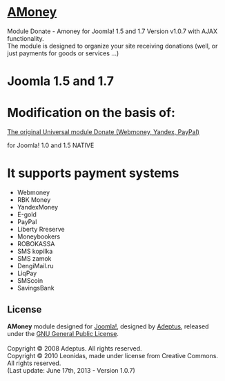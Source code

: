 # [AMoney](http://www.foto-s.ru/universal-module.html)

Module Donate - Amoney for Joomla! 1.5 and 1.7 Version v1.0.7 with AJAX functionality.<br />
The module is designed to organize your site receiving donations (well, or just payments for goods or services ...)

# Joomla 1.5 and 1.7

# Modification on the basis of:

[The original Universal module Donate (Webmoney, Yandex, PayPal)](http://adeptsite.info/content/view/24/39/) 

for Joomla! 1.0 and 1.5 NATIVE

# It supports payment systems

* Webmoney
* RBK Money
* YandexMoney
* Е-gold
* PayPal
* Liberty Rreserve
* Moneybookers
* ROBOKASSA
* SMS kopilka
* SMS zamok
* DengiMail.ru
* LiqPay 
* SMScoin 
* SavingsBank 

## License
<b>AMoney</b> module designed for [Joomla!](http://www.joomla.org), designed by [Adeptus](http://adeptsite.info), released under the [GNU General Public License](http://www.gnu.org/copyleft/gpl.html).<br /><br />
Copyright &copy; 2008 Adeptus. All rights reserved.<br />
Copyright &copy; 2010 Leonidas, made under license from Creative Commons. All rights reserved.<br />
(Last update: June 17th, 2013 - Version 1.0.7)
